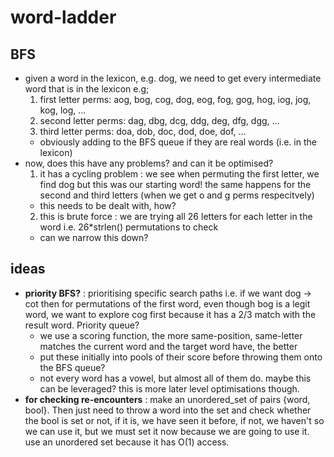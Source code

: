 # word-ladder

## BFS
* given a word in the lexicon, e.g. dog, we need to get every intermediate word that is in the lexicon e.g;
  1. first letter perms: aog, bog, cog, dog, eog, fog, gog, hog, iog, jog, kog, log, ...
  2. second letter perms: dag, dbg, dcg, ddg, deg, dfg, dgg, ...
  3. third letter perms: doa, dob, doc, dod, doe, dof, ...
  * obviously adding to the BFS queue if they are real words (i.e. in the lexicon)
* now, does this have any problems? and can it be optimised?
  1. it has a cycling problem : we see when permuting the first letter, we find dog but this was our starting word! the same happens for the second and third letters (when we get o and g perms respecitvely)
    * this needs to be dealt with, how?
  2. this is brute force : we are trying all 26 letters for each letter in the word i.e. 26*strlen() permutations to check
    * can we narrow this down?

## ideas
* **priority BFS?** : prioritising specific search paths i.e. if we want dog -> cot then for permutations of the first word, even though bog is a legit word, we want to explore cog first because it has a 2/3 match with the result word. Priority queue?
  * we use a scoring function, the more same-position, same-letter matches the current word and the target word have, the better
  * put these initially into pools of their score before throwing them onto the BFS queue?
  * not every word has a vowel, but almost all of them do. maybe this can be leveraged? this is more later level optimisations though.
* **for checking re-encounters** : make an unordered_set of pairs {word, bool}. Then just need to throw a word into the set and check whether the bool is set or not, if it is, we have seen it before, if not, we haven't so we can use it, but we must set it now because we are going to use it. use an unordered set because it has O(1) access.
